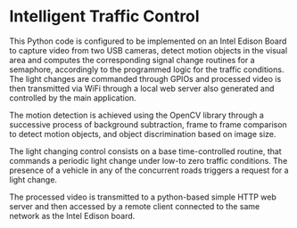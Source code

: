# Intelligent Traffic Control

This Python code is configured to be implemented on an Intel Edison Board to capture video from two USB cameras, detect motion objects in the visual area and computes the corresponding signal change routines for a semaphore, accordingly to the programmed logic for the traffic conditions. The light changes are commanded through GPIOs and processed video is then transmitted via WiFi through a local web server also generated and controlled by the main application.

The motion detection is achieved using the OpenCV library through a successive process of background subtraction, frame to frame comparison to detect motion objects, and object discrimination based on image size.

The light changing control consists on a base time-controlled routine, that commands a periodic light change under low-to zero traffic conditions. The presence of a vehicle in any of the concurrent roads triggers a request for a light change.

The processed video is transmitted to a python-based simple HTTP web server and then accessed by a remote client connected to the same network as the Intel Edison board.
